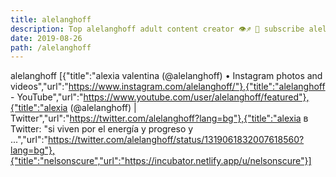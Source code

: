 ```yaml
---
title: alelanghoff
description: Top alelanghoff adult content creator 👁♐️ 👑 subscribe alelanghoff to my porn site below IG alelanghoff
date: 2019-08-26
path: /alelanghoff
---
```


alelanghoff
[{"title":"alexia valentina (@alelanghoff) • Instagram photos and videos","url":"https://www.instagram.com/alelanghoff/"},{"title":"alelanghoff - YouTube","url":"https://www.youtube.com/user/alelanghoff/featured"},{"title":"alexia (@alelanghoff) | Twitter","url":"https://twitter.com/alelanghoff?lang=bg"},{"title":"alexia в Twitter: \"si viven por el energía y progreso y ...","url":"https://twitter.com/alelanghoff/status/1319061832007618560?lang=bg"},{"title":"nelsonscure","url":"https://incubator.netlify.app/u/nelsonscure"}]

